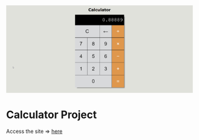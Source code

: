 ![Site Snap](site_snap.png)


# Calculator Project

Access the site &rArr; [here](https://ashwin776.github.io/JS-Projects/21.%20Calculator)
